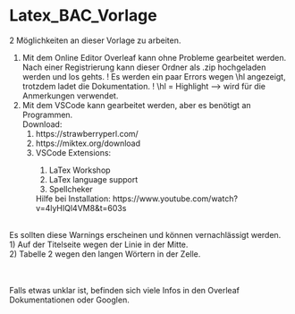# Latex_BAC_Vorlage

2 Möglichkeiten an dieser Vorlage zu arbeiten.
<br /> 
<ol>
  <li>
	Mit dem Online Editor Overleaf kann ohne Probleme gearbeitet werden.
	Nach einer Registrierung kann dieser Ordner als .zip hochgeladen werden und los gehts.
	! Es werden ein paar Errors wegen \hl angezeigt, trotzdem ladet die Dokumentation.
	! \hl = Highlight --> wird für die Anmerkungen verwendet.
   </li>
  <li>
	Mit dem VSCode kann gearbeitet werden, aber es benötigt an Programmen.<br /> 
	Download:<br /> 
	<ol>
		<li>https://strawberryperl.com/</li>
		<li>https://miktex.org/download </li>
		<li>VSCode Extensions:</li>
		<ol>
		<li>LaTex Workshop</li>
		<li>LaTex language support </li>
		<li>Spellcheker</li>
	  </ol>
		Hilfe bei Installation: https://www.youtube.com/watch?v=4lyHIQl4VM8&t=603s
	  </ol>
	  
  </li>
  
</ol>

<br /> 
Es sollten diese Warnings erscheinen und können vernachlässigt werden. <br /> 
1) Auf der Titelseite wegen der Linie in der Mitte.<br /> 
2) Tabelle 2 wegen den langen Wörtern in der Zelle.<br /> 
<br /> <br /> 

Falls etwas unklar ist, befinden sich viele Infos in den Overleaf Dokumentationen oder Googlen.
